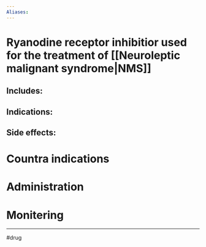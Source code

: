 ```yaml
---
Aliases:
---
```

# Ryanodine receptor inhibitior used for the treatment of [[Neuroleptic malignant syndrome|NMS]]
## Includes:
## Indications:
## Side effects:
# Countra indications
# Administration 
# Monitering 

---
#drug 